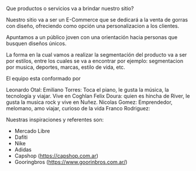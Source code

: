 Que productos o servicios va a brindar nuestro sitio?

Nuestro sitio va a ser un E-Commerce que se dedicará a la venta de gorras con diseño, ofreciendo como opción una personalizacion a los clientes.

Apuntamos a un público joven con una orientación hacia personas que busquen diseños únicos.

La forma en la cual vamos a realizar la segmentación del producto va a ser por estilos, entre los cuales se va a encontrar por ejemplo: segmentacion por musica, deportes, marcas, estilo de vida, etc.

El equipo esta conformado por 

Leonardo Otal:
Emiliano Torres: Toca el piano, le gusta la música, la tecnología y viajar. Vive en Coghlan
Felix Doura: quien es hincha de River, le gusta la musica rock y vive en Nuñez.
Nicolas Gomez: Emprendedor, melomano, amo viajar, curioso de la vida
Franco Rodriguez:

Nuestras inspiraciones y referentes son: 
- Mercado Libre
- Dafiti
- Nike
- Adidas
- Capshop (https://capshop.com.ar)
- Gooringbros (https://www.goorinbros.com.ar/)

